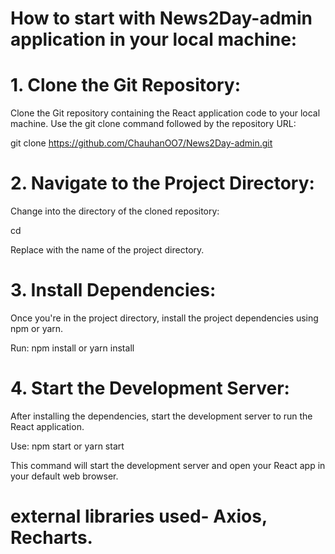 # How to start with News2Day-admin application in your local machine:

# 1. Clone the Git Repository:
   Clone the Git repository containing the React application code to your local machine. Use the git clone command followed by the repository URL:
   
   git clone https://github.com/ChauhanOO7/News2Day-admin.git

# 2. Navigate to the Project Directory:
Change into the directory of the cloned repository:

cd <project-directory>

Replace <project-directory> with the name of the project directory.

# 3. Install Dependencies:
Once you're in the project directory, install the project dependencies using npm or yarn.

Run:  npm install
or  yarn install

# 4.  Start the Development Server:
After installing the dependencies, start the development server to run the React application.

Use:
npm start
   or
yarn start

This command will start the development server and open your React app in your default web browser.

# external libraries used- Axios, Recharts.
 
